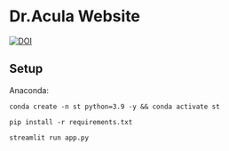 # Dr.Acula Website

[![DOI](https://zenodo.org/badge/534734118.svg)](https://zenodo.org/badge/latestdoi/534734118)


## Setup 

Anaconda:

`conda create -n st python=3.9 -y && conda activate st`

`pip install -r requirements.txt`

`streamlit run app.py`
